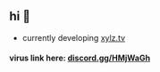 ## hi 👋

- currently developing [xylz.tv](https://xylz.tv)

#### virus link here: [discord.gg/HMjWaGh](https://discord.gg/HMjWaGh)
